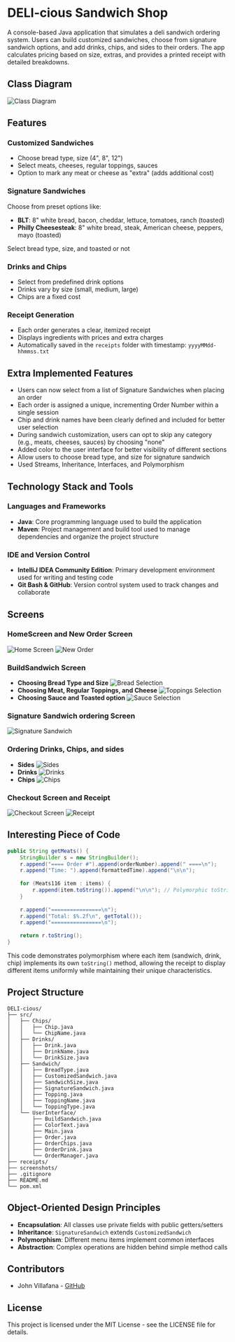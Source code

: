 # DELI-cious Sandwich Shop

A console-based Java application that simulates a deli sandwich ordering system. Users can build customized sandwiches, choose from signature sandwich options, and add drinks, chips, and sides to their orders. The app calculates pricing based on size, extras, and provides a printed receipt with detailed breakdowns.

## Class Diagram

![Class Diagram](screenshots/class-diagram.png)

## Features

### Customized Sandwiches
- Choose bread type, size (4", 8", 12")
- Select meats, cheeses, regular toppings, sauces
- Option to mark any meat or cheese as "extra" (adds additional cost)

### Signature Sandwiches
Choose from preset options like:
- **BLT**: 8" white bread, bacon, cheddar, lettuce, tomatoes, ranch (toasted)
- **Philly Cheesesteak**: 8" white bread, steak, American cheese, peppers, mayo (toasted)

Select bread type, size, and toasted or not

### Drinks and Chips
- Select from predefined drink options
- Drinks vary by size (small, medium, large)
- Chips are a fixed cost

### Receipt Generation
- Each order generates a clear, itemized receipt
- Displays ingredients with prices and extra charges
- Automatically saved in the `receipts` folder with timestamp: `yyyyMMdd-hhmmss.txt`

## Extra Implemented Features

- Users can now select from a list of Signature Sandwiches when placing an order
- Each order is assigned a unique, incrementing Order Number within a single session
- Chip and drink names have been clearly defined and included for better user selection
- During sandwich customization, users can opt to skip any category (e.g., meats, cheeses, sauces) by choosing "none"
- Added color to the user interface for better visibility of different sections
- Allow users to choose bread type, and size for signature sandwich
- Used Streams, Inheritance, Interfaces, and Polymorphism

## Technology Stack and Tools

### Languages and Frameworks
- **Java**: Core programming language used to build the application
- **Maven**: Project management and build tool used to manage dependencies and organize the project structure

### IDE and Version Control
- **IntelliJ IDEA Community Edition**: Primary development environment used for writing and testing code
- **Git Bash & GitHub**: Version control system used to track changes and collaborate

## Screens

### HomeScreen and New Order Screen
![Home Screen](screenshots/home-screen.png)
![New Order](screenshots/new-order.png)

### BuildSandwich Screen
- **Choosing Bread Type and Size**
  ![Bread Selection](screenshots/bread-selection.png)
- **Choosing Meat, Regular Toppings, and Cheese**
  ![Toppings Selection](screenshots/toppings-selection.png)
- **Choosing Sauce and Toasted option**
  ![Sauce Selection](screenshots/sauce-selection.png)

### Signature Sandwich ordering Screen
![Signature Sandwich](screenshots/signature-sandwich.png)

### Ordering Drinks, Chips, and sides
- **Sides**
  ![Sides](screenshots/sides.png)
- **Drinks**
  ![Drinks](screenshots/drinks.png)
- **Chips**
  ![Chips](screenshots/chips.png)

### Checkout Screen and Receipt
![Checkout Screen](screenshots/checkout.png)
![Receipt](screenshots/receipt.png)

## Interesting Piece of Code

```java
public String getMeats() {
    StringBuilder s = new StringBuilder();
    r.append("==== Order #").append(orderNumber).append(" ====\n");
    r.append("Time: ").append(formattedTime).append("\n\n");
    
    for (Meats116 item : items) {
        r.append(item.toString()).append("\n\n"); // Polymorphic toString()
    }
    
    r.append("================\n");
    r.append("Total: $%.2f\n", getTotal());
    r.append("================\n");
    
    return r.toString();
}
```

This code demonstrates polymorphism where each item (sandwich, drink, chip) implements its own `toString()` method, allowing the receipt to display different items uniformly while maintaining their unique characteristics.



## Project Structure

```
DELI-cious/
├── src/
│   ├── Chips/
│   │   ├── Chip.java
│   │   └── ChipName.java
│   ├── Drinks/
│   │   ├── Drink.java
│   │   ├── DrinkName.java
│   │   └── DrinkSize.java
│   ├── Sandwich/
│   │   ├── BreadType.java
│   │   ├── CustomizedSandwich.java
│   │   ├── SandwichSize.java
│   │   ├── SignatureSandwich.java
│   │   ├── Topping.java
│   │   ├── ToppingName.java
│   │   └── ToppingType.java
│   └── UserInterface/
│       ├── BuildSandwich.java
│       ├── ColorText.java
│       ├── Main.java
│       ├── Order.java
│       ├── OrderChips.java
│       ├── OrderDrink.java
│       └── OrderManager.java
├── receipts/
├── screenshots/
├── .gitignore
├── README.md
└── pom.xml
```

## Object-Oriented Design Principles

- **Encapsulation**: All classes use private fields with public getters/setters
- **Inheritance**: `SignatureSandwich` extends `CustomizedSandwich`
- **Polymorphism**: Different menu items implement common interfaces
- **Abstraction**: Complex operations are hidden behind simple method calls

## Contributors

- John Villafana - [GitHub](https://github.com/JohnVillafana)

## License

This project is licensed under the MIT License - see the LICENSE file for details.
